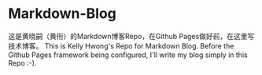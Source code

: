 # Markdown-Blog
这是黄晓嗣（黄衎）的Markdown博客Repo，在Github Pages做好前，在这里写技术博客。
This is Kelly Hwong's Repo for Markdown Blog. Before the Github Pages framework being configured, I'll write my blog simply in this Repo :-).
